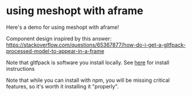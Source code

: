 # using meshopt with aframe
Here's a demo for using meshopt with aframe!

Component design inspired by this answer: https://stackoverflow.com/questions/65367877/how-do-i-get-a-gltfpack-processed-model-to-appear-in-a-frame

Note that gltfpack is software you install locally. See [here](https://meshoptimizer.org/gltf/) for install instructions

Note that while you can install with npm, you will be missing critical features, so it's worth it installing it "properly".

